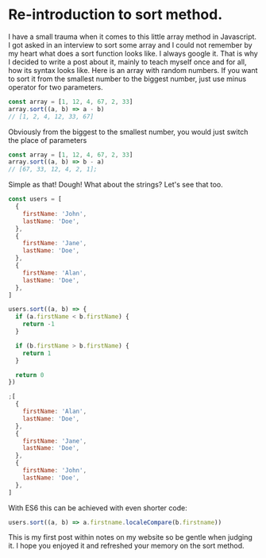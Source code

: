 # Re-introduction to sort method.

I have a small trauma when it comes to this little array method in Javascript. I got asked in an interview to sort some array and I could not remember by my heart what does a sort function looks like. I always google it. That is why I decided to write a post about it, mainly to teach myself once and for all, how its syntax looks like. Here is an array with random numbers. If you want to sort it from the smallest number to the biggest number, just use minus operator for two parameters.

```javascript
const array = [1, 12, 4, 67, 2, 33]
array.sort((a, b) => a - b)
// [1, 2, 4, 12, 33, 67]
```

Obviously from the biggest to the smallest number, you would just switch the place of parameters

```javascript
const array = [1, 12, 4, 67, 2, 33]
array.sort((a, b) => b - a)
// [67, 33, 12, 4, 2, 1];
```

Simple as that! Dough! What about the strings? Let's see that too.

```javascript
const users = [
  {
    firstName: 'John',
    lastName: 'Doe',
  },
  {
    firstName: 'Jane',
    lastName: 'Doe',
  },
  {
    firstName: 'Alan',
    lastName: 'Doe',
  },
]
```

```javascript
users.sort((a, b) => {
  if (a.firstName < b.firstName) {
    return -1
  }

  if (b.firstName > b.firstName) {
    return 1
  }

  return 0
})
```

```javascript
;[
  {
    firstName: 'Alan',
    lastName: 'Doe',
  },
  {
    firstName: 'Jane',
    lastName: 'Doe',
  },
  {
    firstName: 'John',
    lastName: 'Doe',
  },
]
```

With ES6 this can be achieved with even shorter code:

```javascript
users.sort((a, b) => a.firstname.localeCompare(b.firstname))
```

This is my first post within notes on my website so be gentle when judging it. I hope you enjoyed it and refreshed your memory on the sort method.
